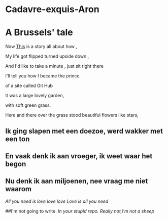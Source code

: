 # Cadavre-exquis-Aron
# A Brussels' tale

Now [This](https://www.youtube.com/watch?v=1nCqRmx3Dnw) is a story all about how ,

My life got flipped turned upside down ,

And I'd like to take a minute , just sit right there  

I'll tell you how I became the prince

of a site called Git Hub

It was a large lovely garden,

with soft green grass.

Here and there over the grass stood beautiful flowers like stars,

## Ik ging slapen met een doezoe, werd wakker met een ton
## En vaak denk ik aan vroeger, ik weet waar het begon
## Nu denk ik aan miljoenen, nee vraag me niet waarom

*All you need is love love love
Love is all you need*

##I'm not going to write.
_In your stupid repo._
*Really not,i'm not a sheep*
